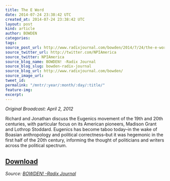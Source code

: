 ```yaml
---
title: The E Word
date: 2014-07-24 23:38:42 UTC
created_at: 2014-07-24 23:38:42 UTC
layout: post
kind: article
author: BOWDEN
categories: 
tags: 
source_post_url: http://www.radixjournal.com/bowden/2014/7/24/the-e-word
source_twitter_url: http://twitter.com/NPIAmerica
source_twitter: NPIAmerica
source_blog_name: BOWDEN! -Radix Journal
source_blog_slug: bowden-radix-journal
source_blog_url: http://www.radixjournal.com/bowden/
source_image_url: 
tweet_id: 
permalink: "/mntr/:year/:month/:day/:title/"
feature-img: 
excerpt: 
---
```

<p><em>Original Broadcast: April 2, 2012</em></p>

<p>Richard and Jonathan discuss the Eugenics movement of the 19th and 20th centuries, with particular focus on its American pioneers, Madison Grant and Lothrop Stoddard. Eugenics has become taboo today–in the wake of Boasian anthropology and political correctness–but it was hegemonic in the first half of the 20th century, informing the thought of politicians and writers across the political spectrum.</p>



<h2><a href="https://soundcloud.com/radixjournal/the-e-word">Download</a></h2><div class="">
    <i>Source: <a href="http://www.radixjournal.com/bowden/">BOWDEN! -Radix Journal</a></i>
</div>
